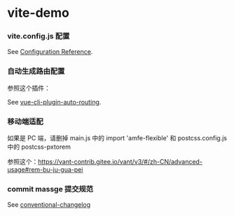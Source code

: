 # vite-demo

### vite.config.js 配置

See [Configuration Reference](https://cn.vitejs.dev/config/).

### 自动生成路由配置

参照这个插件：

See [vue-cli-plugin-auto-routing](https://github.com/ktsn/vue-cli-plugin-auto-routing#readme).

### 移动端适配

如果是 PC 端，请删掉 main.js 中的 import 'amfe-flexible' 和 postcss.config.js 中的 postcss-pxtorem

参照这个：https://vant-contrib.gitee.io/vant/v3/#/zh-CN/advanced-usage#rem-bu-ju-gua-pei

### commit massge 提交规范

See [conventional-changelog](https://github.com/conventional-changelog/conventional-changelog/tree/master/packages/conventional-changelog-angular)
